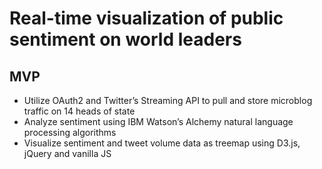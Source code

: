 # Real-time visualization of public sentiment on world leaders

## MVP
* Utilize OAuth2 and Twitter’s Streaming API to pull and store microblog traffic on 14 heads of state
* Analyze sentiment using IBM Watson’s Alchemy natural language processing algorithms
* Visualize sentiment and tweet volume data as treemap using D3.js, jQuery and vanilla JS
